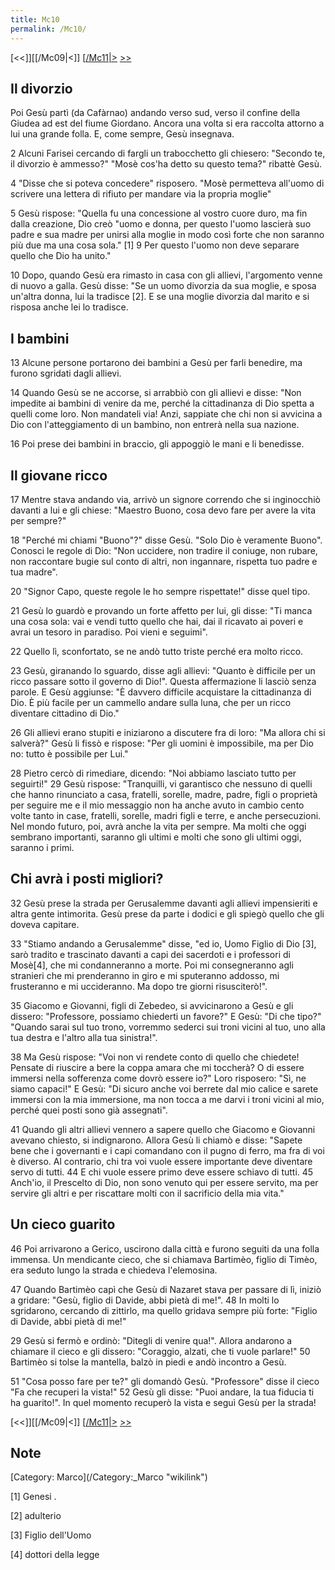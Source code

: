 ```yaml
---
title: Mc10
permalink: /Mc10/
---
```


[<<]][[/Mc09|<]] [[/Mc11|>](/Mc01 "wikilink") [&gt;&gt;](/Lc01 "wikilink")

Il divorzio
-----------

Poi Gesù partì (da Cafàrnao) andando verso sud, verso il confine della Giudea ad est del fiume Giordano. Ancora una volta si era raccolta attorno a lui una grande folla. E, come sempre, Gesù insegnava.

2 Alcuni Farisei cercando di fargli un trabocchetto gli chiesero: "Secondo te, il divorzio è ammesso?" "Mosè cos'ha detto su questo tema?" ribattè Gesù.

4 "Disse che si poteva concedere" risposero. "Mosè permetteva all'uomo di scrivere una lettera di rifiuto per mandare via la propria moglie"

5 Gesù rispose: "Quella fu una concessione al vostro cuore duro, ma fin dalla creazione, Dio creò "uomo e donna, per questo l'uomo lascierà suo padre e sua madre per unirsi alla moglie in modo così forte che non saranno più due ma una cosa sola." [1] 9 Per questo l'uomo non deve separare quello che Dio ha unito."

10 Dopo, quando Gesù era rimasto in casa con gli allievi, l'argomento venne di nuovo a galla. Gesù disse: "Se un uomo divorzia da sua moglie, e sposa un'altra donna, lui la tradisce [2]. E se una moglie divorzia dal marito e si risposa anche lei lo tradisce.

I bambini
---------

13 Alcune persone portarono dei bambini a Gesù per farli benedire, ma furono sgridati dagli allievi.

14 Quando Gesù se ne accorse, si arrabbiò con gli allievi e disse: "Non impedite ai bambini di venire da me, perché la cittadinanza di Dio spetta a quelli come loro. Non mandateli via! Anzi, sappiate che chi non si avvicina a Dio con l'atteggiamento di un bambino, non entrerà nella sua nazione.

16 Poi prese dei bambini in braccio, gli appoggiò le mani e li benedisse.

Il giovane ricco
----------------

17 Mentre stava andando via, arrivò un signore correndo che si inginocchiò davanti a lui e gli chiese: "Maestro Buono, cosa devo fare per avere la vita per sempre?"

18 "Perché mi chiami "Buono"?" disse Gesù. "Solo Dio è veramente Buono". Conosci le regole di Dio: "Non uccidere, non tradire il coniuge, non rubare, non raccontare bugie sul conto di altri, non ingannare, rispetta tuo padre e tua madre".

20 "Signor Capo, queste regole le ho sempre rispettate!" disse quel tipo.

21 Gesù lo guardò e provando un forte affetto per lui, gli disse: "Ti manca una cosa sola: vai e vendi tutto quello che hai, dai il ricavato ai poveri e avrai un tesoro in paradiso. Poi vieni e seguimi".

22 Quello lì, sconfortato, se ne andò tutto triste perché era molto ricco.

23 Gesù, giranando lo sguardo, disse agli allievi: "Quanto è difficile per un ricco passare sotto il governo di Dio!". Questa affermazione li lasciò senza parole. E Gesù aggiunse: "È davvero difficile acquistare la cittadinanza di Dio. È più facile per un cammello andare sulla luna, che per un ricco diventare cittadino di Dio."

26 Gli allievi erano stupiti e iniziarono a discutere fra di loro: "Ma allora chi si salverà?" Gesù li fissò e rispose: "Per gli uomini è impossibile, ma per Dio no: tutto è possibile per Lui."

28 Pietro cercò di rimediare, dicendo: "Noi abbiamo lasciato tutto per seguirti!" 29 Gesù rispose: "Tranquilli, vi garantisco che nessuno di quelli che hanno rinunciato a casa, fratelli, sorelle, madre, padre, figli o proprietà per seguire me e il mio messaggio non ha anche avuto in cambio cento volte tanto in case, fratelli, sorelle, madri figli e terre, e anche persecuzioni. Nel mondo futuro, poi, avrà anche la vita per sempre. Ma molti che oggi sembrano importanti, saranno gli ultimi e molti che sono gli ultimi oggi, saranno i primi.

Chi avrà i posti migliori?
--------------------------

32 Gesù prese la strada per Gerusalemme davanti agli allievi impensieriti e altra gente intimorita. Gesù prese da parte i dodici e gli spiegò quello che gli doveva capitare.

33 "Stiamo andando a Gerusalemme" disse, "ed io, Uomo Figlio di Dio [3], sarò tradito e trascinato davanti a capi dei sacerdoti e i professori di Mosè[4], che mi condanneranno a morte. Poi mi consegneranno agli stranieri che mi prenderanno in giro e mi sputeranno addosso, mi frusteranno e mi uccideranno. Ma dopo tre giorni risusciterò!".

35 Giacomo e Giovanni, figli di Zebedeo, si avvicinarono a Gesù e gli dissero: "Professore, possiamo chiederti un favore?" E Gesù: "Di che tipo?" "Quando sarai sul tuo trono, vorremmo sederci sui troni vicini al tuo, uno alla tua destra e l'altro alla tua sinistra!".

38 Ma Gesù rispose: "Voi non vi rendete conto di quello che chiedete! Pensate di riuscire a bere la coppa amara che mi toccherà? O di essere immersi nella sofferenza come dovrò essere io?" Loro risposero: "Sì, ne siamo capaci!" E Gesù: "Di sicuro anche voi berrete dal mio calice e sarete immersi con la mia immersione, ma non tocca a me darvi i troni vicini al mio, perché quei posti sono già assegnati".

41 Quando gli altri allievi vennero a sapere quello che Giacomo e Giovanni avevano chiesto, si indignarono. Allora Gesù li chiamò e disse: "Sapete bene che i governanti e i capi comandano con il pugno di ferro, ma fra di voi è diverso. Al contrario, chi tra voi vuole essere importante deve diventare servo di tutti. 44 E chi vuole essere primo deve essere schiavo di tutti. 45 Anch'io, il Prescelto di Dio, non sono venuto qui per essere servito, ma per servire gli altri e per riscattare molti con il sacrificio della mia vita."

Un cieco guarito
----------------

46 Poi arrivarono a Gerico, uscirono dalla città e furono seguiti da una folla immensa. Un mendicante cieco, che si chiamava Bartimèo, figlio di Timèo, era seduto lungo la strada e chiedeva l'elemosina.

47 Quando Bartimèo capì che Gesù di Nazaret stava per passare di lì, iniziò a gridare: "Gesù, figlio di Davide, abbi pietà di me!". 48 In molti lo sgridarono, cercando di zittirlo, ma quello gridava sempre più forte: "Figlio di Davide, abbi pietà di me!"

29 Gesù si fermò e ordinò: "Ditegli di venire qua!". Allora andarono a chiamare il cieco e gli dissero: "Coraggio, alzati, che ti vuole parlare!" 50 Bartimèo si tolse la mantella, balzò in piedi e andò incontro a Gesù.

51 "Cosa posso fare per te?" gli domandò Gesù. "Professore" disse il cieco "Fa che recuperi la vista!" 52 Gesù gli disse: "Puoi andare, la tua fiducia ti ha guarito!". In quel momento recuperò la vista e seguì Gesù per la strada!

[<<]][[/Mc09|<]] [[/Mc11|>](/Mc01 "wikilink") [&gt;&gt;](/Lc01 "wikilink")

Note
----

<references>
</references>
[Category: Marco](/Category:_Marco "wikilink")

[1] Genesi .

[2] adulterio

[3] Figlio dell'Uomo

[4] dottori della legge